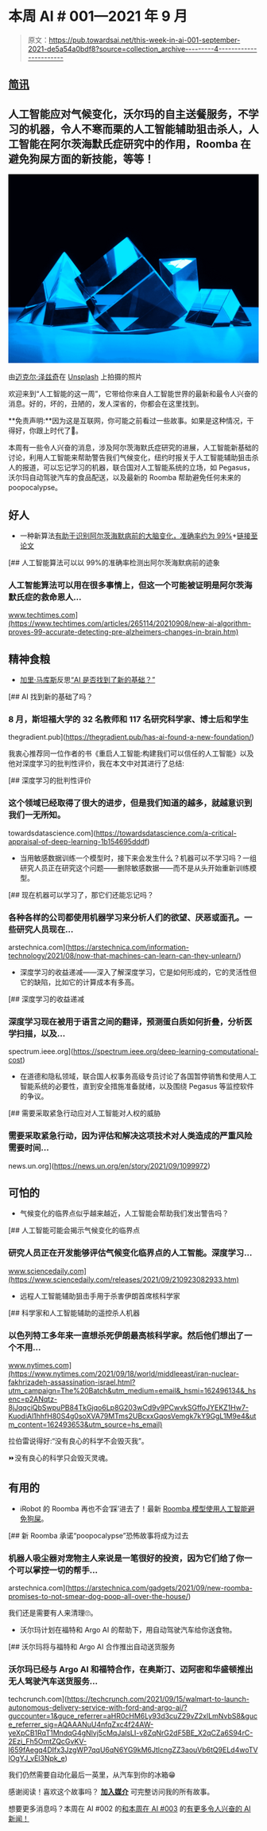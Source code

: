 # 本周 AI # 001—2021 年 9 月

> 原文：<https://pub.towardsai.net/this-week-in-ai-001-september-2021-de5a54a0bdf8?source=collection_archive---------4----------------------->

## [简讯](https://towardsai.net/p/category/newsletter)

## 人工智能应对气候变化，沃尔玛的自主送餐服务，不学习的机器，令人不寒而栗的人工智能辅助狙击杀人，人工智能在阿尔茨海默氏症研究中的作用，Roomba 在避免狗屎方面的新技能，等等！

![](img/0aee48c42fefba36040e77fffb5d64d6.png)

由[迈克尔·泽兹奇](https://unsplash.com/@lazycreekimages?utm_source=medium&utm_medium=referral)在 [Unsplash](https://unsplash.com?utm_source=medium&utm_medium=referral) 上拍摄的照片

欢迎来到“人工智能的这一周”，它带给你来自人工智能世界的最新和最令人兴奋的消息。好的，坏的，丑陋的，发人深省的，你都会在这里找到。

**免责声明:**因为这是互联网，你可能之前看过一些故事。如果是这种情况，干得好，你跟上时代了🙂。

本周有一些令人兴奋的消息，涉及阿尔茨海默氏症研究的进展，人工智能新基础的讨论，利用人工智能来帮助警告我们气候变化，纽约时报关于人工智能辅助狙击杀人的报道，可以忘记学习的机器，联合国对人工智能系统的立场，如 Pegasus，沃尔玛自动驾驶汽车的食品配送，以及最新的 Roomba 帮助避免任何未来的 poopocalypse。

## 好人

*   一种新算法[有助于识别阿尔茨海默病前的大脑变化，准确率约为 99%](https://www.techtimes.com/articles/265114/20210908/new-ai-algorithm-proves-99-accurate-detecting-pre-alzheimers-changes-in-brain.htm)+[链接至论文](https://www.mdpi.com/2075-4418/11/6/1071)

[](https://www.techtimes.com/articles/265114/20210908/new-ai-algorithm-proves-99-accurate-detecting-pre-alzheimers-changes-in-brain.htm) [## 人工智能算法可以以 99%的准确率检测出阿尔茨海默病前的迹象

### 人工智能算法可以用在很多事情上，但这一个可能被证明是阿尔茨海默氏症的救命恩人…

www.techtimes.com](https://www.techtimes.com/articles/265114/20210908/new-ai-algorithm-proves-99-accurate-detecting-pre-alzheimers-changes-in-brain.htm) 

## **精神食粮**

*   [加里·马库斯](https://medium.com/u/d7e74ac84d28?source=post_page-----de5a54a0bdf8--------------------------------)反思[“AI 是否找到了新的基础？”](https://thegradient.pub/has-ai-found-a-new-foundation/)

[](https://thegradient.pub/has-ai-found-a-new-foundation/) [## AI 找到新的基础了吗？

### 8 月，斯坦福大学的 32 名教师和 117 名研究科学家、博士后和学生

thegradient.pub](https://thegradient.pub/has-ai-found-a-new-foundation/) 

我衷心推荐同一位作者的书《重启人工智能:构建我们可以信任的人工智能》以及他对深度学习的批判性评价，我在本文中对其进行了总结:

[](https://towardsdatascience.com/a-critical-appraisal-of-deep-learning-1b154695dddf) [## 深度学习的批判性评价

### 这个领域已经取得了很大的进步，但是我们知道的越多，就越意识到我们一无所知。

towardsdatascience.com](https://towardsdatascience.com/a-critical-appraisal-of-deep-learning-1b154695dddf) 

*   当用敏感数据训练一个模型时，接下来会发生什么？机器可以不学习吗？一组研究人员正在研究这个问题——删除敏感数据——而不是从头开始重新训练模型。

[](https://arstechnica.com/information-technology/2021/08/now-that-machines-can-learn-can-they-unlearn/) [## 现在机器可以学习了，那它们还能忘记吗？

### 各种各样的公司都使用机器学习来分析人们的欲望、厌恶或面孔。一些研究人员现在…

arstechnica.com](https://arstechnica.com/information-technology/2021/08/now-that-machines-can-learn-can-they-unlearn/) 

*   深度学习的收益递减——深入了解深度学习，它是如何形成的，它的灵活性但它的缺陷，比如它的计算成本有多高。

[](https://spectrum.ieee.org/deep-learning-computational-cost) [## 深度学习的收益递减

### 深度学习现在被用于语言之间的翻译，预测蛋白质如何折叠，分析医学扫描，以及…

spectrum.ieee.org](https://spectrum.ieee.org/deep-learning-computational-cost) 

*   在道德和隐私领域，联合国人权事务高级专员讨论了各国暂停销售和使用人工智能系统的必要性，直到安全措施准备就绪，以及围绕 Pegasus 等监控软件的争议。

[](https://news.un.org/en/story/2021/09/1099972) [## 需要采取紧急行动应对人工智能对人权的威胁

### 需要采取紧急行动，因为评估和解决这项技术对人类造成的严重风险需要时间…

news.un.org](https://news.un.org/en/story/2021/09/1099972) 

## 可怕的

*   气候变化的临界点似乎越来越近，人工智能会帮助我们发出警告吗？

[](https://www.sciencedaily.com/releases/2021/09/210923082933.htm) [## 人工智能可能会揭示气候变化的临界点

### 研究人员正在开发能够评估气候变化临界点的人工智能。深度学习…

www.sciencedaily.com](https://www.sciencedaily.com/releases/2021/09/210923082933.htm) 

*   远程人工智能辅助狙击手用于杀害伊朗首席核科学家

[](https://www.nytimes.com/2021/09/18/world/middleeast/iran-nuclear-fakhrizadeh-assassination-israel.html?utm_campaign=The%20Batch&utm_medium=email&_hsmi=162496134&_hsenc=p2ANqtz-8jJqqciQbSwpuPB84TkGjqo6Lp8G203wCd9v9PCwvkSGffoJYEKZ1Hw7-KuodiAl1hhfH80S4g0soXVA79MTms2UBcxxGqosVemgk7kY9GgL1M9e4&utm_content=162493653&utm_source=hs_email) [## 科学家和人工智能辅助的遥控杀人机器

### 以色列特工多年来一直想杀死伊朗最高核科学家。然后他们想出了一个不用…

www.nytimes.com](https://www.nytimes.com/2021/09/18/world/middleeast/iran-nuclear-fakhrizadeh-assassination-israel.html?utm_campaign=The%20Batch&utm_medium=email&_hsmi=162496134&_hsenc=p2ANqtz-8jJqqciQbSwpuPB84TkGjqo6Lp8G203wCd9v9PCwvkSGffoJYEKZ1Hw7-KuodiAl1hhfH80S4g0soXVA79MTms2UBcxxGqosVemgk7kY9GgL1M9e4&utm_content=162493653&utm_source=hs_email) 

拉伯雷说得好:“没有良心的科学不会毁灭我”。

⏩没有良心的科学只会毁灭灵魂。

## 有用的

*   iRobot 的 Roomba 再也不会‘踩’进去了！最新 [Roomba 模型使用人工智能避免狗屎](https://arstechnica.com/gadgets/2021/09/new-roomba-promises-to-not-smear-dog-poop-all-over-the-house/)。

[](https://arstechnica.com/gadgets/2021/09/new-roomba-promises-to-not-smear-dog-poop-all-over-the-house/) [## 新 Roomba 承诺“poopocalypse”恐怖故事将成为过去

### 机器人吸尘器对宠物主人来说是一笔很好的投资，因为它们给了你一个可以掌控一切的帮手…

arstechnica.com](https://arstechnica.com/gadgets/2021/09/new-roomba-promises-to-not-smear-dog-poop-all-over-the-house/) 

我们还是需要有人来清理🙄。

*   沃尔玛计划在福特和 Argo AI 的帮助下，用自动驾驶汽车给你送食物。

[](https://techcrunch.com/2021/09/15/walmart-to-launch-autonomous-delivery-service-with-ford-and-argo-ai/?guccounter=1&guce_referrer=aHR0cHM6Ly93d3cuZ29vZ2xlLmNvbS8&guce_referrer_sig=AQAAANuU4nfqZxc4f24AW-yeXpCB1RqT1MndqG4gNlvj5cMqJalsLI-v8ZqNrG2dF5BE_X2qCZa6S94rC-2Ezi_Fh5OmtZQcGvKV-I659fAegq4DIfx3JzgWP7qqU6qN6YG9kM6JtlcngZZ3aouVb6tQ9ELd4woTVlOgYJ_vEl3Npk_e) [## 沃尔玛将与福特和 Argo AI 合作推出自动送货服务

### 沃尔玛已经与 Argo AI 和福特合作，在奥斯汀、迈阿密和华盛顿推出无人驾驶汽车送货服务…

techcrunch.com](https://techcrunch.com/2021/09/15/walmart-to-launch-autonomous-delivery-service-with-ford-and-argo-ai/?guccounter=1&guce_referrer=aHR0cHM6Ly93d3cuZ29vZ2xlLmNvbS8&guce_referrer_sig=AQAAANuU4nfqZxc4f24AW-yeXpCB1RqT1MndqG4gNlvj5cMqJalsLI-v8ZqNrG2dF5BE_X2qCZa6S94rC-2Ezi_Fh5OmtZQcGvKV-I659fAegq4DIfx3JzgWP7qqU6qN6YG9kM6JtlcngZZ3aouVb6tQ9ELd4woTVlOgYJ_vEl3Npk_e) 

我们仍然需要自动化最后一英里，从汽车到你的冰箱😁

感谢阅读！喜欢这个故事吗？ [**加入媒介**](https://medium.com/@maximegodfroid/membership) 可完整访问我的所有故事。

想要更多消息吗？本周在 AI #002 的[和本周在 AI #003](/this-week-in-ai-002-october-2021-99926913924a) 的[有更多令人兴奋的 AI 新闻！](https://maximegodfroid.medium.com/this-week-in-ai-003-october-2021-7323ed6cfe55)